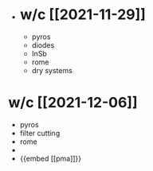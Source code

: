 - # w/c [[2021-11-29]]
	- pyros
	- diodes
	- InSb
	- rome
	- dry systems
# w/c [[2021-12-06]]
- pyros
- filter cutting
- rome
-
- {{embed [[pma]]}}